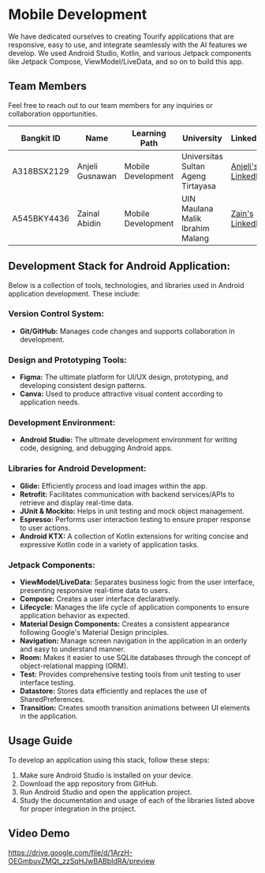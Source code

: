 # Mobile Development

We have dedicated ourselves to creating Tourify applications that are responsive, easy to use, and integrate seamlessly with the AI features we develop. We used Android Studio, Kotlin, and various Jetpack components like Jetpack Compose, ViewModel/LiveData, and so on to build this app.

## Team Members

Feel free to reach out to our team members for any inquiries or collaboration opportunities.

| Bangkit ID | Name | Learning Path | University | Linkedin |
| ----- | ----- | ----- | ----- | ----- |
|A318BSX2129|Anjeli Gusnawan|Mobile Development|Universitas Sultan Ageng Tirtayasa|[Anjeli's LinkedIn](https://www.linkedin.com/in/anjeligusnawan/)|
|A545BKY4436|Zainal Abidin|Mobile Development|UIN Maulana Malik Ibrahim Malang|[Zain's LinkedIn](https://www.linkedin.com/in/zainalabidin1453/)|

## Development Stack for Android Application:

Below is a collection of tools, technologies, and libraries used in Android application development. These include:

### Version Control System:
- **Git/GitHub:** Manages code changes and supports collaboration in development.
### Design and Prototyping Tools:
- **Figma:** The ultimate platform for UI/UX design, prototyping, and developing consistent design patterns.
- **Canva:** Used to produce attractive visual content according to application needs.
### Development Environment:
- **Android Studio:** The ultimate development environment for writing code, designing, and debugging Android apps.
### Libraries for Android Development:
- **Glide:** Efficiently process and load images within the app.
- **Retrofit:** Facilitates communication with backend services/APIs to retrieve and display real-time data.
- **JUnit & Mockito:** Helps in unit testing and mock object management.
- **Espresso:** Performs user interaction testing to ensure proper response to user actions.
- **Android KTX:** A collection of Kotlin extensions for writing concise and expressive Kotlin code in a variety of application tasks.
### Jetpack Components:
- **ViewModel/LiveData:** Separates business logic from the user interface, presenting responsive real-time data to users.
- **Compose:** Creates a user interface declaratively.
- **Lifecycle:** Manages the life cycle of application components to ensure application behavior as expected.
- **Material Design Components:** Creates a consistent appearance following Google's Material Design principles.
- **Navigation:** Manage screen navigation in the application in an orderly and easy to understand manner.
- **Room:** Makes it easier to use SQLite databases through the concept of object-relational mapping (ORM).
- **Test:** Provides comprehensive testing tools from unit testing to user interface testing.
- **Datastore:** Stores data efficiently and replaces the use of SharedPreferences.
- **Transition:** Creates smooth transition animations between UI elements in the application.

## Usage Guide
To develop an application using this stack, follow these steps:
1. Make sure Android Studio is installed on your device.
2. Download the app repository from GitHub.
3. Run Android Studio and open the application project.
4. Study the documentation and usage of each of the libraries listed above for proper integration in the project.

## Video Demo

https://drive.google.com/file/d/1ArzH-OEGmbuvZMQt_zzSqHJwBABbIdRA/preview

